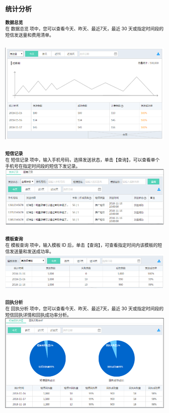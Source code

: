 ## 统计分析 <br>

**数据总览**<br>
在 数据总览 项中，您可以查看今天、昨天、最近7天，最近 30 天或指定时间段的短信发送量和费用清单。<br><br>

![统计总览](../../../../image/Text-Message/dx-022.png)<br><br>

**短信记录**<br>
在 短信记录 项中，输入手机号码，选择发送状态，单击【查询】，可以查看单个手机号在指定时间段的短信下发记录。<br>
![短信记录](../../../../image/Text-Message/dx-023.png)<br><br>

**模板查询**<br>
在 模板查询 项中，输入模板 ID 后，单击【查询】，可查看指定时间内该模板的短信发送量和发送成功率。<br>
![模板查询](../../../../image/Text-Message/dx-024.png)<br><br>

**回执分析**<br>
在 回执分析 项中，您可以查看今天、昨天、最近7天，最近 30 天或指定时间段的短信回执详情和回执成功率分析。<br>
![回执分析](../../../../image/Text-Message/dx-025.png)
